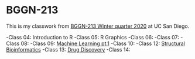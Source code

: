 # BGGN-213

This is my classwork from [BGGN-213 Winter quarter 2020](https://bioboot.github.io/bggn213) at UC San Diego. 

-Class 04: Introduction to R 
-Class 05: R Graphics 
-Class 06: 
-Class 07:
-Class 08:
-Class 09: [Machine Learning pt.1](https://github.com/arieschavira/BGGN-213/blob/master/Class%209/PCA.Rmd)
-Class 10: 
-Class 12: [Structural Bioinformatics](https://github.com/arieschavira/BGGN-213/blob/master/Class%2012/Structural-Bioinformatics-.md)
-Class 13: [Drug Discovery](https://github.com/arieschavira/BGGN-213/blob/master/Class%2012/Structural-Bioinformatics-.md)
-Class 14: 
